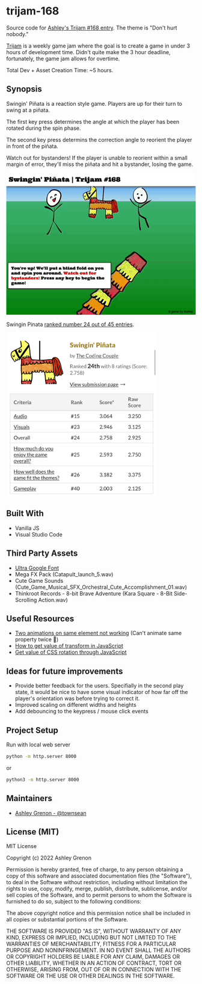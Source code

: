 # trijam-168
Source code for [Ashley's Trijam #168 entry](https://thecodingcouple.itch.io/swingin-pinata).  The theme is "Don't hurt nobody."

[Trijam](https://itch.io/jam/trijam-168) is a weekly game jam where the goal is to create a game in under 3 hours of development time. Didn't quite make the 3 hour deadline, fortunately, the game jam allows for overtime.  

Total Dev + Asset Creation Time: ~5 hours.

## Synopsis

Swingin' Pi&#0241;ata is a reaction style game. Players are up for their turn to swing at a pi&#0241;ata. 

The first key press determines the angle at which the player has been rotated during the spin phase.

The second key press determins the correction angle to reorient the player in front of the pi&#0241;ata. 

Watch out for bystanders! If the player is unable to reorient within a small margin of error, they'll miss the pi&#0241;ata and hit a bystander, losing the game. 

![Swingin Pinata Gameplay](assets/images/swingin_pinata.gif)

Swingin Pinata [ranked number 24 out of 45 entries](https://itch.io/jam/trijam-168/results).

<img src="assets/images/swingin_pinata_ranking.jpg" width="400">

## Built With

* Vanilla JS
* Visual Studio Code

## Third Party Assets

* [Ultra Google Font](https://fonts.google.com/specimen/Ultra)
* Mega FX Pack (Catapult_launch_5.wav)
* Cute Game Sounds (Cute_Game_Musical_SFX_Orchestral_Cute_Accomplishment_01.wav)
* Thinkroot Records - 8-bit Brave Adventure (Kara Square - 8-Bit Side-Scrolling Action.wav)

## Useful Resources

* [Two animations on same element not working](https://stackoverflow.com/questions/20584954/two-animations-on-same-element-not-working) (Can't animate same property twice :facepalm:)
* [How to get value of transform in JavaScript](https://stackoverflow.com/a/42267490)
* [Get value of CSS rotation through JavaScript](https://css-tricks.com/get-value-of-css-rotation-through-javascript/)

## Ideas for future improvements

* Provide better feedback for the users. Specifially in the second play state, it would be nice to have some visual indicator of how far off the player's orientation was before trying to correct it.
* Improved scaling on different widths and heights
* Add debouncing to the keypress / mouse click events

## Project Setup

Run with local web server

```bash
python -m http.server 8000
```

or

```bash
python3 -m http.server 8000
```

## Maintainers

* [Ashley Grenon - @townsean](https://github.com/townsean)

## License (MIT)

MIT License

Copyright (c) 2022 Ashley Grenon

Permission is hereby granted, free of charge, to any person obtaining a copy of this software and associated documentation files (the "Software"), to deal in the Software without restriction, including without limitation the rights to use, copy, modify, merge, publish, distribute, sublicense, and/or sell copies of the Software, and to permit persons to whom the Software is furnished to do so, subject to the following conditions:

The above copyright notice and this permission notice shall be included in all copies or substantial portions of the Software.

THE SOFTWARE IS PROVIDED "AS IS", WITHOUT WARRANTY OF ANY KIND, EXPRESS OR IMPLIED, INCLUDING BUT NOT LIMITED TO THE WARRANTIES OF MERCHANTABILITY, FITNESS FOR A PARTICULAR PURPOSE AND NONINFRINGEMENT. IN NO EVENT SHALL THE AUTHORS OR COPYRIGHT HOLDERS BE LIABLE FOR ANY CLAIM, DAMAGES OR OTHER LIABILITY, WHETHER IN AN ACTION OF CONTRACT, TORT OR OTHERWISE, ARISING FROM, OUT OF OR IN CONNECTION WITH THE SOFTWARE OR THE USE OR OTHER DEALINGS IN THE SOFTWARE.
